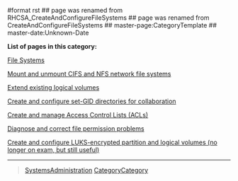 \#format rst \#\# page was renamed from RHCSA\_CreateAndConfigureFileSystems \#\# page was renamed from CreateAndConfigureFileSystems \#\# master-page:CategoryTemplate \#\# master-date:Unknown-Date

**List of pages in this category:**

[File Systems](../FileSystems)

[Mount and unmount CIFS and NFS network file systems](../NetworkFileSystems)

[Extend existing logical volumes](../ExtendingLogicalVolumes)

[Create and configure set-GID directories for collaboration](../SetGID)

[Create and manage Access Control Lists (ACLs)](../AccessControlLists)

[Diagnose and correct file permission problems](../FilePermissionsTroubleshooting)

[Create and configure LUKS-encrypted partition and logical volumes (no longer on exam, but still useful)](../LUKS)

* * * * *

> [SystemsAdministration](../SystemsAdministration) [CategoryCategory](../CategoryCategory)
